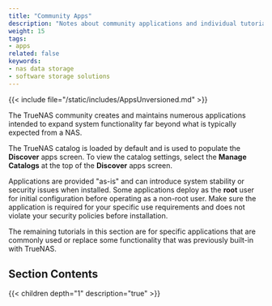 ```yaml
---
title: "Community Apps"
description: "Notes about community applications and individual tutorials for applications."
weight: 15
tags:
- apps
related: false
keywords:
- nas data storage
- software storage solutions
---
```


{{< include file="/static/includes/AppsUnversioned.md" >}}

The TrueNAS community creates and maintains numerous applications intended to expand system functionality far beyond what is typically expected from a NAS.

The TrueNAS catalog is loaded by default and is used to populate the **Discover** apps screen.
To view the catalog settings, select the **Manage Catalogs** at the top of the **Discover** apps screen.

Applications are provided "as-is" and can introduce system stability or security issues when installed.
Some applications deploy as the **root** user for initial configuration before operating as a non-root user.
Make sure the application is required for your specific use requirements and does not violate your security policies before installation.

The remaining tutorials in this section are for specific applications that are commonly used or replace some functionality that was previously built-in with TrueNAS.

<div class="noprint">

## Section Contents

{{< children depth="1" description="true" >}}

</div>
